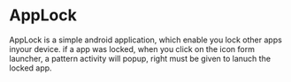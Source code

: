 AppLock
======
AppLock is a simple android application, which enable you lock other apps inyour device. if a app was locked, when you click on the icon form launcher, a pattern activity will popup, right must be given to lanuch the locked app.
